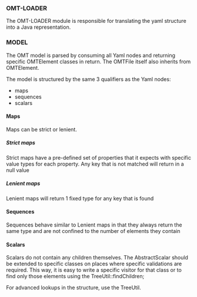 ### OMT-LOADER

The OMT-LOADER module is responsible for translating the yaml structure into a Java representation.

### MODEL

The OMT model is parsed by consuming all Yaml nodes and returning specific OMTElement classes in return.
The OMTFile itself also inherits from OMTElement.

The model is structured by the same 3 qualifiers as the Yaml nodes:

- maps
- sequences
- scalars

#### Maps
Maps can be strict or lenient.

##### Strict maps
Strict maps have a pre-defined set of properties that it expects with specific
value types for each property. Any key that is not matched will return in a null value

##### Lenient maps
Lenient maps will return 1 fixed type for any key that is found

#### Sequences
Sequences behave similar to Lenient maps in that they always return the same type and are not 
confined to the number of elements they contain

#### Scalars
Scalars do not contain any children themselves. The AbstractScalar should be extended to specific classes
on places where specific validations are required. This way, it is easy to write a specific visitor for that class
or to find only those elements using the TreeUtil::findChildren;

For advanced lookups in the structure, use the TreeUtil.
